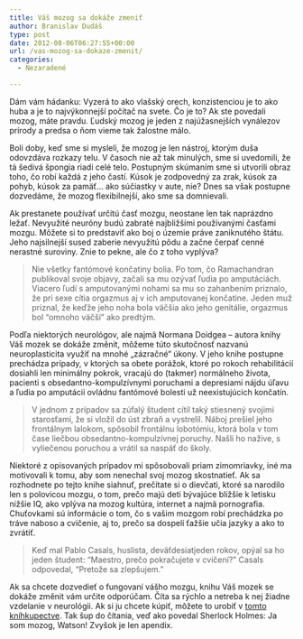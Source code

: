 ```yaml
---
title: Váš mozog sa dokáže zmeniť
author: Branislav Dudáš
type: post
date: 2012-08-06T06:27:55+00:00
url: /vas-mozog-sa-dokaze-zmenit/
categories:
  - Nezaradené

---
```

Dám vám hádanku: Vyzerá to ako vlašský orech, konzistenciou je to ako huba a je to najvýkonnejší počítač na svete. Čo je to? Ak ste povedali mozog, máte pravdu. Ľudský mozog je jeden z najúžasnejších vynálezov prírody a predsa o ňom vieme tak žalostne málo.<!--more-->

Boli doby, keď sme si mysleli, že mozog je len nástroj, ktorým duša odovzdáva rozkazy telu. V časoch nie až tak minulých, sme si uvedomili, že tá šedivá špongia riadi celé telo. Postupným skúmaním sme si utvorili obraz toho, čo robí každá z jeho častí. Kúsok je zodpovedný za zrak, kúsok za pohyb, kúsok za pamäť… ako súčiastky v aute, nie? Dnes sa však postupne dozvedáme, že mozog flexibilnejší, ako sme sa domnievali.

Ak prestanete používať určitú časť mozgu, neostane len tak naprázdno ležať. Nevyužité neuróny budú zabraté najbližšími používanými časťami mozgu. Môžete si to predstaviť ako boj o územie práve zaniknutého štátu. Jeho najsilnejší sused zaberie nevyužitú pôdu a začne čerpať cenné nerastné suroviny. Znie to pekne, ale čo z toho vyplýva?

> Nie všetky fantómové končatiny bolia. Po tom, čo Ramachandran publikoval svoje objavy, začali sa mu ozývať ľudia po amputáciách. Viacero ľudí s amputovanými nohami sa mu so zahanbením priznalo, že pri sexe cítia orgazmus aj v ich amputovanej končatine. Jeden muž priznal, že keďže jeho noha bola väčšia ako jeho genitálie, orgazmus bol “omnoho väčší” ako predtým.

Podľa niektorých neurológov, ale najmä Normana Doidgea &#8211; autora knihy Váš mozek se dokáže změnit, môžeme túto skutočnosť nazvanú neuroplasticita využiť na mnohé &#8222;zázračné&#8220; úkony. V jeho knihe postupne prechádza prípady, v ktorých sa obete porážok, ktoré po rokoch rehabilitácií dosiahli len minimálny pokrok, vracajú do (takmer) normálneho života, pacienti s obsedantno-kompulzívnymi poruchami a depresiami nájdu úľavu a ľudia po amputácii ovládnu fantómové bolesti už neexistujúcich končatín.

> V jednom z prípadov sa zúfalý študent cítil taký stiesnený svojimi starosťami, že si vložil do úst zbraň a vystrelil. Náboj prešiel jeho frontálnym lalokom, spôsobil frontálnu lobotómiu, ktorá bola v tom čase liečbou obsedantno-kompulzívnej poruchy. Našli ho nažive, s vyliečenou poruchou a vrátil sa naspäť do školy.

Niektoré z opisovaných prípadov mi spôsobovali priam zimomriavky, iné ma motivovali k tomu, aby som nenechal svoj mozog skostnatieť. Ak sa rozhodnete po tejto knihe siahnuť, prečítate si o dievčati, ktoré sa narodilo len s polovicou mozgu, o tom, prečo majú deti bývajúce bližšie k letisku nižšie IQ, ako vplýva na mozog kultúra, internet a najmä pornografia. Chuťovkami sú informácie o tom, čo s vašim mozgom robí prechádzka po tráve naboso a cvičenie, aj to, prečo sa dospelí ťažšie učia jazyky a ako to zvrátiť.

> Keď mal Pablo Casals, huslista, deväťdesiatjeden rokov, opýal sa ho jeden študent: “Maestro, prečo pokračujete v cvičení?” Casals odpovedal, “Pretože sa zlepšujem.”

Ak sa chcete dozvedieť o fungovaní vášho mozgu, knihu Váš mozek se dokáže změnit vám určite odporúčam. Číta sa rýchlo a netreba k nej žiadne vzdelanie v neurológii. Ak si ju chcete kúpiť, môžete to urobiť v <a title="Váš mozek se dokáže změnit" href="http://www.insightbooks.org/insightbooks/eshop/0/3/5/575-Vas-mozek-se-dokaze-zmenit" target="_blank">tomto kníhkupectve</a>. Tak šup do čítania, veď ako povedal Sherlock Holmes: Ja som mozog, Watson! Zvyšok je len apendix.